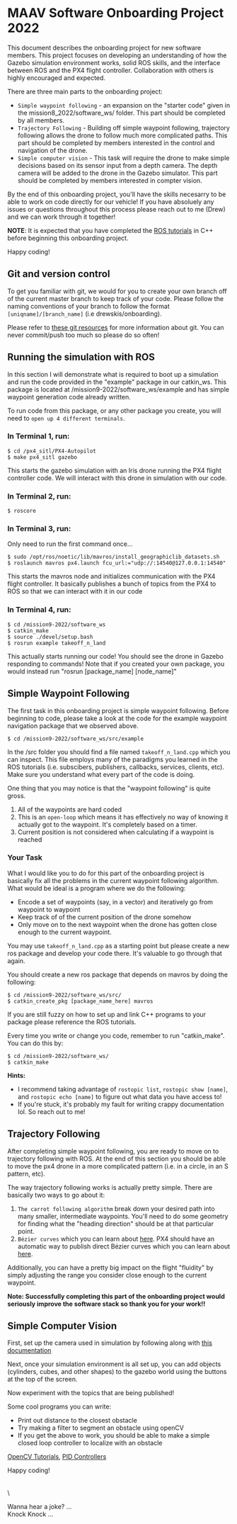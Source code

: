 # MAAV Software Onboarding Project 2022

This document describes the onboarding project for new software members. This project focuses on developing an understanding of how the Gazebo simulation environment works, solid ROS skills, and the interface between ROS and the PX4 flight controller. Collaboration with others is highly encouraged and expected. 

There are three main parts to the onboarding project:
- `Simple waypoint following` - an expansion on the "starter code" given in the mission8_2022/software_ws/ folder. This part should be completed by all members.
- `Trajectory Following` - Building off simple waypoint following, trajectory following allows the drone to follow much more complicated paths. This part should be completed by members interested in the control and navigation of the drone.
- `Simple computer vision` - This task will require the drone to make simple decisions based on its sensor input from a depth camera. The depth camera will be added to the drone in the Gazebo simulator. This part should be completed by members interested in compter vision.

By the end of this onboarding project, you'll have the skills necesarry to be able to work on code directly for our vehicle! If you have absoluely any issues or questions throughout this process please reach out to me (Drew) and we can work through it together!

**NOTE**: It is expected that you have completed the [ROS tutorials](http://wiki.ros.org/ROS/Tutorials) in C++ before beginning this onboarding project.

Happy coding!

## Git and version control
To get you familiar with git, we would for you to create your own branch off of the current master branch to keep track of your code. Please follow the naming conventions of your branch to follow the format `[uniqname]/[branch_name]` (i.e drewskis/onboarding). 

Please refer to  [these git resources](../README.md) for more information about git. You can never commit/push too much so please do so often!

## Running the simulation with ROS
In this section I will demonstrate what is required to boot up a simulation and run the code provided in the "example" package in our catkin_ws. This package is located at /mission9-2022/software_ws/example and has simple waypoint generation code already written. 

To run code from this package, or any other package you create, you will need to `open up 4 different terminals`.

### **In Terminal 1, run:**
```
$ cd /px4_sitl/PX4-Autopilot
$ make px4_sitl gazebo
```
This starts the gazebo simulation with an Iris drone running the PX4 flight controller code. We will interact with this drone in simulation with our code. 
### **In Terminal 2, run:**
```
$ roscore
```
### **In Terminal 3, run:**
Only need to run the first command once...
```
$ sudo /opt/ros/noetic/lib/mavros/install_geographiclib_datasets.sh 
$ roslaunch mavros px4.launch fcu_url:="udp://:14540@127.0.0.1:14540"
```
This starts the mavros node and initializes communication with the PX4 flight controller. It basically publishes a bunch of topics from the PX4 to ROS so that we can interact with it in our code
### **In Terminal 4, run:**
```
$ cd /mission9-2022/software_ws
$ catkin_make
$ source ./devel/setup.bash
$ rosrun example takeoff_n_land 
```
This actually starts running our code! You should see the drone in Gazebo responding to commands! Note that if you created your own package, you would instead run "rosrun [package_name] [node_name]"


## Simple Waypoint Following 
The first task in this onboarding project is simple waypoint following. Before beginning to code, please take a look at the code for the example waypoint navigation package that we observed above. 

```
$ cd /mission9-2022/software_ws/src/example
```

In the /src folder you should find a file named `takeoff_n_land.cpp` which you can inspect. This file employs many of the paradigms you learned in the ROS tutorials (i.e. subscibers, publishers, callbacks, services, clients, etc). Make sure you understand what every part of the code is doing.

One thing that you may notice is that the "waypoint following" is quite gross. 
1. All of the waypoints are hard coded 
2. This is an `open-loop` which means it has effectively no way of knowing it actually got to the waypoint. It's completely based on a timer. 
3. Current position is not considered when calculating if a waypoint is reached

### Your Task
What I would like you to do for this part of the onboarding project is basically fix all the problems in the current waypoint following algorithm. What would be ideal is a program where we do the following:
- Encode a set of waypoints (say, in a vector) and iteratively go from waypoint to waypoint
- Keep track of of the current position of the drone somehow
- Only move on to the next waypoint when the drone has gotten close enough to the current waypoint.

You may use `takeoff_n_land.cpp` as a starting point but please create a new ros package and develop your code there. It's valuable to go through that again.

You should create a new ros package that depends on mavros by doing the following: 
```
$ cd /mission9-2022/software_ws/src/
$ catkin_create_pkg [package_name_here] mavros
```

If you are still fuzzy on how to set up and link C++ programs to your package please reference the ROS tutorials. 

Every time you write or change you code, remember to run "catkin_make". You can do this by:
```
$ cd /mission9-2022/software_ws/
$ catkin_make
```

**Hints:**
- I recommend taking advantage of `rostopic list`, `rostopic show [name]`, and `rostopic echo [name]` to figure out what data you have access to!
- If you're stuck, it's probably my fault for writing crappy documentation lol. So reach out to me!

## Trajectory Following
After completing simple waypoint following, you are ready to move on to trajectory following with ROS. At the end of this section you should be able to move the px4 drone in a more complicated pattern (i.e. in a circle, in an S pattern, etc). 

The way trajectory following works is actually pretty simple. There are basically two ways to go about it:

1. `The carrot following algorithm` break down your desired path into many smaller, intermediate waypoints. You'll need to do some geometry for finding what the "heading direction" should be at that particular point. 
2. `Bézier curves` which you can learn about [here](https://en.wikipedia.org/wiki/B%C3%A9zier_curve). PX4 should have an automatic way to publish direct Bézier curves which you can learn about [here](https://docs.px4.io/v1.12/en/computer_vision/path_planning_interface.html).

Additionally, you can have a pretty big impact on the flight "fluidity" by simply adjusting the range you consider close enough to the current waypoint.

**Note: Successfully completing this part of the onboarding project would seriously improve the software stack so thank you for your work!!**

## Simple Computer Vision
First, set up the camera used in simulation by following along with [this documentation](./SimCamera.md)

Next, once your simulation environment is all set up, you can add objects (cylinders, cubes, and other shapes) to the gazebo world using the buttons at the top of the screen.

Now experiment with the topics that are being published! 

Some cool programs you can write:
- Print out distance to the closest obstacle
- Try making a filter to segment an obstacle using openCV
- If you get the above to work, you should be able to make a simple closed loop controller to localize with an obstacle

[OpenCV Tutorials](https://docs.opencv.org/4.x/d9/df8/tutorial_root.html), [PID Controllers](https://www.omega.co.uk/prodinfo/pid-controllers.html)

Happy coding!
\
\
\
\

Wanna hear a joke?
... \
Knock Knock ...
